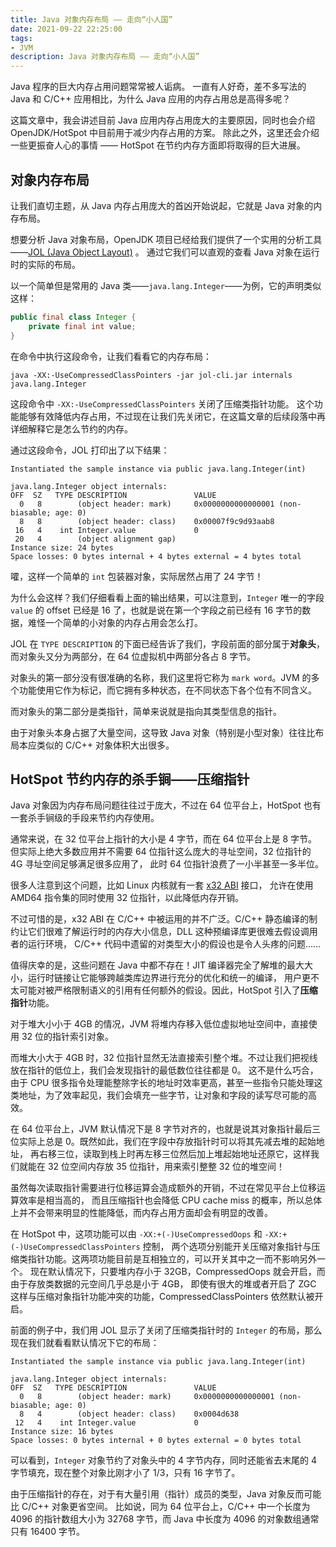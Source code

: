 ```yaml
---
title: Java 对象内存布局 —— 走向“小人国”
date: 2021-09-22 22:25:00
tags:
- JVM
description: Java 对象内存布局 —— 走向“小人国”
---
```


Java 程序的巨大内存占用问题常常被人诟病。
一直有人好奇，差不多写法的 Java 和 C/C++ 应用相比，为什么 Java 应用的内存占用总是高得多呢？

这篇文章中，我会讲述目前 Java 应用内存占用庞大的主要原因，同时也会介绍 OpenJDK/HotSpot 中目前用于减少内存占用的方案。
除此之外，这里还会介绍一些更振奋人心的事情 —— HotSpot 在节约内存方面即将取得的巨大进展。

## 对象内存布局


让我们直切主题，从 Java 内存占用庞大的首凶开始说起，它就是 Java 对象的内存布局。

想要分析 Java 对象布局，OpenJDK 项目已经给我们提供了一个实用的分析工具——[JOL \(Java Object Layout\)](https://github.com/openjdk/jol) 。
通过它我们可以直观的查看 Java 对象在运行时的实际的布局。 

以一个简单但是常用的 Java 类——`java.lang.Integer`——为例，它的声明类似这样：

```java
public final class Integer {
    private final int value;
}
```

在命令中执行这段命令，让我们看看它的内存布局：

```
java -XX:-UseCompressedClassPointers -jar jol-cli.jar internals java.lang.Integer
```

这段命令中 `-XX:-UseCompressedClassPointers` 关闭了压缩类指针功能。
这个功能能够有效降低内存占用，不过现在让我们先关闭它，在这篇文章的后续段落中再详细解释它是怎么节约的内存。 

通过这段命令，JOL 打印出了以下结果：

```
Instantiated the sample instance via public java.lang.Integer(int)

java.lang.Integer object internals:
OFF  SZ   TYPE DESCRIPTION               VALUE
  0   8        (object header: mark)     0x0000000000000001 (non-biasable; age: 0)
  8   8        (object header: class)    0x00007f9c9d93aab8
 16   4    int Integer.value             0
 20   4        (object alignment gap)
Instance size: 24 bytes
Space losses: 0 bytes internal + 4 bytes external = 4 bytes total
```

嚯，这样一个简单的 `int` 包装器对象，实际居然占用了 24 字节！

为什么会这样？我们仔细看看上面的输出结果，可以注意到，`Integer` 唯一的字段 `value` 的 offset 已经是 16 了，也就是说在第一个字段之前已经有 16 字节的数据，难怪一个简单的小对象的内存占用会怎么打。

JOL 在 `TYPE DESCRIPTION` 的下面已经告诉了我们，字段前面的部分属于**对象头**，而对象头又分为两部分，在 64 位虚拟机中两部分各占 8 字节。

对象头的第一部分没有很准确的名称，我们这里将它称为 `mark word`。JVM 的多个功能使用它作为标记，而它拥有多种状态，在不同状态下各个位有不同含义。

<!--
* 当 `mark word` 全 0 时，代表对象在初始化过程中。
* 通常，`mark word` 的最低两位或三位用于表示锁定的状态： 
  * 当最低两位为 `00` 时，表示对象被锁定，高 62 位此时是指向锁记录的指针。
  * 当最低三位为 `001` 时，表示对象未锁定，高 61 位是常规对象头。
    * 此时对象高 25 位未被使用，其后 31 位用作存储 i-hash，之后1位未被使用，之后 4 位存储分代年龄。
  * 当最低两位位 `10` 时，高 62 位指向
-->

而对象头的第二部分是类指针，简单来说就是指向其类型信息的指针。

由于对象头本身占据了大量空间，这导致 Java 对象（特别是小型对象）往往比布局本应类似的 C/C++ 对象体积大出很多。

## HotSpot 节约内存的杀手锏——压缩指针

Java 对象因为内存布局问题往往过于庞大，不过在 64 位平台上，HotSpot 也有一套杀手锏级的手段来节约内存使用。

通常来说，在 32 位平台上指针的大小是 4 字节，而在 64 位平台上是 8 字节。但实际上绝大多数应用并不需要 64 位指针这么庞大的寻址空间，32 位指针的 4G 寻址空间足够满足很多应用了，
此时 64 位指针浪费了一小半甚至一多半位。

很多人注意到这个问题，比如 Linux 内核就有一套 [x32 ABI](https://en.wikipedia.org/wiki/X32_ABI) 接口，
允许在使用 AMD64 指令集的同时使用 32 位指针，以此降低内存开销。

不过可惜的是，x32 ABI 在 C/C++ 中被运用的并不广泛。C/C++ 静态编译的制约让它们很难了解运行时的内存大小信息，DLL 这种预编译库更很难去假设调用者的运行环境，
C/C++ 代码中遗留的对类型大小的假设也是令人头疼的问题……

值得庆幸的是，这些问题在 Java 中都不存在！JIT 编译器完全了解堆的最大大小，运行时链接让它能够跨越类库边界进行充分的优化和统一的编译，
用户更不太可能对被严格限制语义的引用有任何额外的假设。因此，HotSpot 引入了**压缩指针**功能。

对于堆大小小于 4GB 的情况，JVM 将堆内存移入低位虚拟地址空间中，直接使用 32 位的指针索引对象。

而堆大小大于 4GB 时，32 位指针显然无法直接索引整个堆。不过让我们把视线放在指针的低位上，我们会发现指针的最低数位往往都是 0。
这不是什么巧合，由于 CPU 很多指令处理能整除字长的地址时效率更高，甚至一些指令只能处理这类地址，为了效率起见，我们会填充一些字节，让对象和字段的读写尽可能的高效。

在 64 位平台上，JVM 默认情况下是 8 字节对齐的，也就是说其对象指针最后三位实际上总是 0。既然如此，我们在字段中存放指针时可以将其先减去堆的起始地址，
再右移三位，读取到栈上时再左移三位然后加上堆起始地址还原它，这样我们就能在 32 位空间内存放 35 位指针，用来索引整整 32 位的堆空间！

虽然每次读取指针需要进行位移运算会造成额外的开销，不过在常见平台上位移运算效率是相当高的，
而且压缩指针也会降低 CPU cache miss 的概率，所以总体上并不会带来明显的性能降低，而内存占用方面却会有明显的改善。

在 HotSpot 中，这项功能可以由 `-XX:+(-)UseCompressedOops` 和 `-XX:+(-)UseCompressedClassPointers` 控制，
两个选项分别能开关压缩对象指针与压缩类指针功能。这两项功能目前是互相独立的，可以开关其中之一而不影响另外一个。
现在默认情况下，只要堆内存小于 32GB，CompressedOops 就会开启，而由于存放类数据的元空间几乎总是小于 4GB，
即使有很大的堆或者开启了 ZGC 这样与压缩对象指针功能冲突的功能，CompressedClassPointers 依然默认被开启。

前面的例子中，我们用 JOL 显示了关闭了压缩类指针时的 `Integer` 的布局，那么现在我们就看看默认情况下它的布局：

```
Instantiated the sample instance via public java.lang.Integer(int)

java.lang.Integer object internals:
OFF  SZ   TYPE DESCRIPTION               VALUE
  0   8        (object header: mark)     0x0000000000000001 (non-biasable; age: 0)
  8   4        (object header: class)    0x0004d638
 12   4    int Integer.value             0
Instance size: 16 bytes
Space losses: 0 bytes internal + 0 bytes external = 0 bytes total

```

可以看到，`Integer` 对象节约了对象头中的 4 字节内存，同时还能省去末尾的 4 字节填充，现在整个对象比刚才小了 1/3，只有 16 字节了。

由于压缩指针的存在，对于有大量引用（指针）成员的类型，Java 对象反而可能比 C/C++ 对象更省空间。
比如说，同为 64 位平台上，C/C++ 中一个长度为 4096 的指针数组大小为 32768 字节，而 Java 中长度为 4096 的对象数组通常只有 16400 字节。